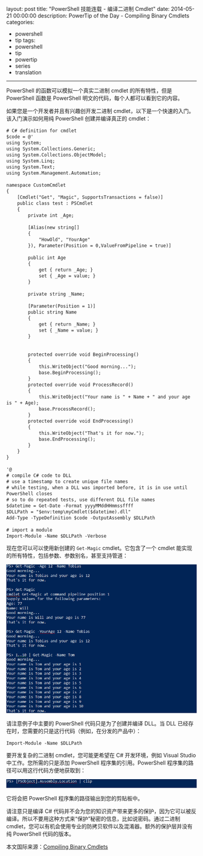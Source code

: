 ﻿layout: post
title: "PowerShell 技能连载 - 编译二进制 Cmdlet"
date: 2014-05-21 00:00:00
description: PowerTip of the Day - Compiling Binary Cmdlets
categories:
- powershell
- tip
tags:
- powershell
- tip
- powertip
- series
- translation
---
PowerShell 的函数可以模拟一个真实二进制 cmdlet 的所有特性，但是 PowerShell 函数是 PowerShell 明文的代码，每个人都可以看到它的内容。

如果您是一个开发者并且有兴趣创开发二进制 cmdlet，以下是一个快速的入门。该入门演示如何用纯 PowerShell 创建并编译真正的 cmdlet：

    # C# definition for cmdlet                
    $code = @'
    using System;
    using System.Collections.Generic;
    using System.Collections.ObjectModel;
    using System.Linq;
    using System.Text;
    using System.Management.Automation;
    
    namespace CustomCmdlet
    {
        [Cmdlet("Get", "Magic", SupportsTransactions = false)]
        public class test : PSCmdlet
        {
            private int _Age;
    
            [Alias(new string[]
            {
                "HowOld", "YourAge"
            }), Parameter(Position = 0,ValueFromPipeline = true)]
            
            public int Age
            {
                get { return _Age; }
                set { _Age = value; }
            }
    
            private string _Name;
    
            [Parameter(Position = 1)]
            public string Name
            {
                get { return _Name; }
                set { _Name = value; }
            }
    
    
            protected override void BeginProcessing()
            {
                this.WriteObject("Good morning...");
                base.BeginProcessing();
            }
            protected override void ProcessRecord()
            {
                this.WriteObject("Your name is " + Name + " and your age is " + Age);
                base.ProcessRecord();
            }
            protected override void EndProcessing()
            {
                this.WriteObject("That's it for now.");
                base.EndProcessing();
            }
        }
    }
    
    '@
    # compile C# code to DLL
    # use a timestamp to create unique file names
    # while testing, when a DLL was imported before, it is in use until PowerShell closes
    # so to do repeated tests, use different DLL file names
    $datetime = Get-Date -Format yyyyMMddHHmmssffff
    $DLLPath = "$env:temp\myCmdlet($datetime).dll"
    Add-Type -TypeDefinition $code -OutputAssembly $DLLPath
    
    # import a module
    Import-Module -Name $DLLPath -Verbose

现在您可以可以使用新创建的 `Get-Magic` cmdlet。它包含了一个 cmdlet 能实现的所有特性，包括参数、参数别名，甚至支持管道：

![](/img/2014-05-21-compiling-binary-cmdlets-001.png)

请注意例子中主要的 PowerShell 代码只是为了创建并编译 DLL。当 DLL 已经存在时，您需要的只是这行代码（例如，在分发的产品中）：

    Import-Module -Name $DLLPath

要开发复杂的二进制 cmdlet，您可能更希望在 C# 开发环境，例如 Visual Studio 中工作。您所需的只是添加 PowerShell 程序集的引用。PowerShell 程序集的路径可以用这行代码方便地获取到：

![](/img/2014-05-21-compiling-binary-cmdlets-002.png)

它将会把 PowerShell 程序集的路径输出到您的剪贴板中。

请注意只是编译 C# 代码并不会为您的知识资产带来更多的保护，因为它可以被反编译。所以不要用这种方式来“保护”秘密的信息，比如说密码。通过二进制 cmdlet，您可以有机会使用专业的防拷贝软件以及混淆器。额外的保护层并没有纯 PowerShell 代码的版本。

<!--more-->
本文国际来源：[Compiling Binary Cmdlets](http://community.idera.com/powershell/powertips/b/tips/posts/compiling-binary-cmdlets)
